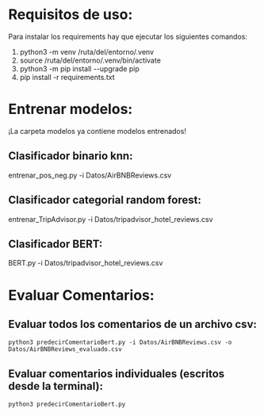 # Requisitos de uso:
Para instalar los requirements hay que ejecutar los siguientes comandos:

1. python3 -m venv /ruta/del/entorno/.venv
2. source /ruta/del/entorno/.venv/bin/activate
3. python3 -m pip install --upgrade pip
4. pip install -r requirements.txt


# Entrenar modelos:

¡La carpeta modelos ya contiene modelos entrenados!
## Clasificador binario knn:
entrenar_pos_neg.py -i Datos/AirBNBReviews.csv

## Clasificador categorial random forest:
entrenar_TripAdvisor.py -i Datos/tripadvisor_hotel_reviews.csv

## Clasificador BERT:
BERT.py -i Datos/tripadvisor_hotel_reviews.csv

# Evaluar Comentarios:

## Evaluar todos los comentarios de un archivo csv:
    python3 predecirComentarioBert.py -i Datos/AirBNBReviews.csv -o Datos/AirBNBReviews_evaluado.csv  

## Evaluar comentarios individuales (escritos desde la terminal):
    python3 predecirComentarioBert.py
